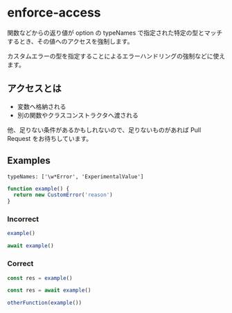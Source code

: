 # enforce-access

関数などからの返り値が option の typeNames で指定された特定の型とマッチするとき、その値へのアクセスを強制します。

カスタムエラーの型を指定することによるエラーハンドリングの強制などに使えます。

## アクセスとは

- 変数へ格納される
- 別の関数やクラスコンストラクタへ渡される

他、足りない条件があるかもしれないので、足りないものがあれば Pull Request をお待ちしています。

## Examples

`typeNames: ['\w*Error', 'ExperimentalValue']`

```ts
function example() {
  return new CustomError('reason')
}
```

### Incorrect

```ts
example()

await example()
```

### Correct

```ts
const res = example()

const res = await example()

otherFunction(example())
```
